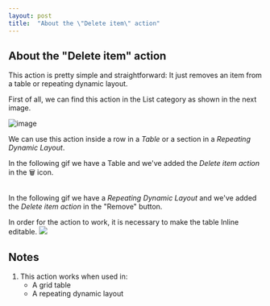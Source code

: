 ```yaml
---
layout: post
title:  "About the \"Delete item\" action"
---
```


## About the "Delete item" action

This action is pretty simple and straightforward: It just removes an item from a table or repeating dynamic layout. 

First of all, we can find this action in the List category as shown in the next image.

![image](https://user-images.githubusercontent.com/19811297/141845370-be3a5538-aada-429b-8b5d-c5be8579be58.png)

We can use this action inside a row in a _Table_ or a section in a _Repeating Dynamic Layout_. 

In the following gif we have a Table and we've added the _Delete item action_ in the 🗑 icon. 

<img data-gifffer="https://raw.githubusercontent.com/dfrankmv/pegablog/gh-pages/img/SMYeIXpBrj.gif" />

In the following gif we have a _Repeating Dynamic Layout_ and we've added the _Delete item action_ in the "Remove" button.

<img data-gifffer="https://raw.githubusercontent.com/dfrankmv/pegablog/gh-pages/img/qCSBer1VzN.gif" />

<div class="block warning">
    In order for the action to work, it is necessary to make the table Inline editable.
    <img src="https://user-images.githubusercontent.com/19811297/141969058-552c5bbc-0e44-45a3-9198-558b003fcf1a.png" />
</div>

## Notes
1. This action works when used in:
    - A grid table
    - A repeating dynamic layout


